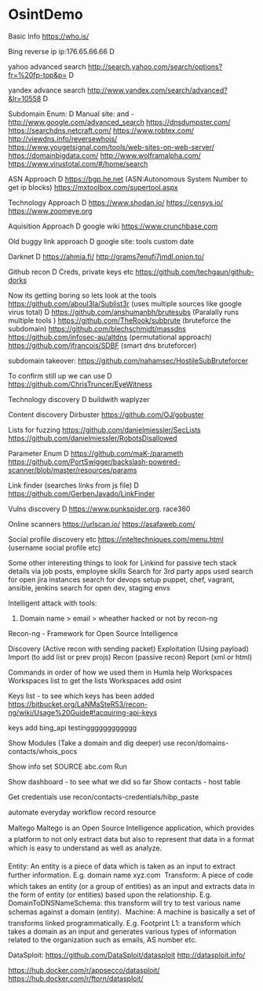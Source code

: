 # OsintDemo
Basic Info
https://who.is/

Bing reverse ip
ip:176.65.66.66 D

yahoo advanced search
http://search.yahoo.com/search/options?fr=%20fp-top&p= D

yandex advance search
http://www.yandex.com/search/advanced?&lr=10558 D

Subdomain Enum: D
Manual site: and -
http://www.google.com/advanced_search
https://dnsdumpster.com/
https://searchdns.netcraft.com/
https://www.robtex.com/
http://viewdns.info/reversewhois/
https://www.yougetsignal.com/tools/web-sites-on-web-server/
https://domainbigdata.com/
http://www.wolframalpha.com/
https://www.virustotal.com/#/home/search


ASN Approach D
https://bgp.he.net (ASN:Autonomous System Number to get ip blocks)
https://mxtoolbox.com/supertool.aspx 

Technology Approach D
https://www.shodan.io/
https://censys.io/
https://www.zoomeye.org

Aquisition Approach D
google
wiki
https://www.crunchbase.com

Old buggy link approach D
google site: tools custom date

Darknet D
https://ahmia.fi/
http://grams7enufi7jmdl.onion.to/

Github recon D
Creds, private keys etc
https://github.com/techgaun/github-dorks


Now its getting boring so lets look at the tools
https://github.com/aboul3la/Sublist3r  (uses multiple sources like google virus total) D
https://github.com/anshumanbh/brutesubs (Paralally runs multiple tools )
https://github.com/TheRook/subbrute (bruteforce the subdomain)
https://github.com/blechschmidt/massdns
https://github.com/infosec-au/altdns (permutational approach)
https://github.com/jfrancois/SDBF (smart dns bruteforcer)

subdomain takeover:
https://github.com/nahamsec/HostileSubBruteforcer

To confirm still up we can use D
https://github.com/ChrisTruncer/EyeWitness

Technology discovery D
buildwith
waplyzer

Content discovery
Dirbuster
https://github.com/OJ/gobuster

Lists for fuzzing
https://github.com/danielmiessler/SecLists
https://github.com/danielmiessler/RobotsDisallowed

Parameter Enum D
https://github.com/maK-/parameth
https://github.com/PortSwigger/backslash-powered-scanner/blob/master/resources/params

Link finder (searches links from js file) D
https://github.com/GerbenJavado/LinkFinder

Vulns discovery D
https://www.punkspider.org.      race360

Online scanners
https://urlscan.io/
https://asafaweb.com/

Social profile discovery etc
https://inteltechniques.com/menu.html (username social profile etc)

Some other interesting things to look for
Linkind for passive tech stack details via job posts, employee skills
Search for 3rd party apps used 
search for open jira instances
search for devops setup puppet, chef, vagrant, ansible, jenkins
search for open dev, staging envs


Intelligent attack with tools:

1. Domain name > email > wheather hacked or not by recon-ng

Recon-ng - Framework for Open Source Intelligence

Discovery (Active recon with sending packet)
Exploitation (Using payload)
Import (to add list or prev projs)
Recon (passive recon)
Report (xml or html)


Commands in order of how we used them in Humla
help
Workspaces
Workspaces list                        	to get the lists
Workspaces add osint
		
Keys list - to see which keys has been added
https://bitbucket.org/LaNMaSteR53/recon-ng/wiki/Usage%20Guide#!acquiring-api-keys

keys add bing_api testingggggggggggg
		
Show Modules 	(Take a domain and dig deeper)
use recon/domains-contacts/whois_pocs
		
Show info
set SOURCE abc.com
Run

Show dashboard - to see what we did so far
Show contacts - host table
		
Get credentials
use recon/contacts-credentials/hibp_paste

automate everyday workflow
record
resource


Maltego
Maltego is an Open Source Intelligence application, which provides a platform to not only extract data but also to represent that data in a format which is easy to understand as well as analyze.


Entity: An entity is a piece of data which is taken as an input to extract further information. E.g. domain name xyz.com

Transform: A piece of code which takes an entity (or a group of entities) as an input and extracts data in the form of entity (or entities) based upon the relationship. E.g. 
DomainToDNSNameSchema: this transform will try to test various name schemas against a domain (entity).

Machine: A machine is basically a set of transforms linked programmatically. E.g. Footprint L1: a transform which takes a domain as an input and generates various types of information related to the organization such as emails, AS number etc.



DataSploit:
https://github.com/DataSploit/datasploit
http://datasploit.info/

https://hub.docker.com/r/appsecco/datasploit/
https://hub.docker.com/r/ftorn/datasploit/
